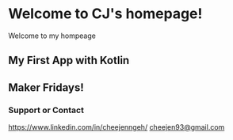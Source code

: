 # Welcome to CJ's homepage!

Welcome to my hompeage 

## My First App with Kotlin

## Maker Fridays!


### Support or Contact
https://www.linkedin.com/in/cheejenngeh/
cheejen93@gmail.com
